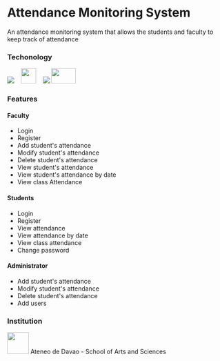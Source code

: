 # Attendance Monitoring System

An attendance monitoring system that allows the students and faculty to keep track of attendance

### Techonology
<img src="https://user-images.githubusercontent.com/62866585/209067312-97799b7f-ac54-4971-b515-f215ae619352.png"> &nbsp;&nbsp; <img src="https://user-images.githubusercontent.com/62866585/209066449-c090d855-3826-4e09-97f8-c46cb4dd54b4.png" width="35" height="35"> &nbsp;&nbsp; <img src="https://user-images.githubusercontent.com/62866585/209065557-126d5ff3-51ae-4095-99ee-feea5db405fd.png"> <img src="https://user-images.githubusercontent.com/62866585/209069351-72ad136d-955b-4f0a-acfb-96c1d02dc2f2.png" width="57" height="35">

### Features
#### Faculty
* Login
* Register
* Add student's attendance
* Modify student's attendance
* Delete student's attendance
* View student's attendance
* View student's attendance by date
* View class Attendance
#### Students
* Login
* Register
* View attendance
* View attendance by date
* View class attendance
* Change password
#### Administrator
* Add student's attendance
* Modify student's attendance
* Delete student's attendance
* Add users

### Institution
<img src="https://user-images.githubusercontent.com/62866585/209071815-6c9f0cf5-dd76-493c-a9b8-84f407ce1452.png" width="50" height="50">
Ateneo de Davao - School of Arts and Sciences

